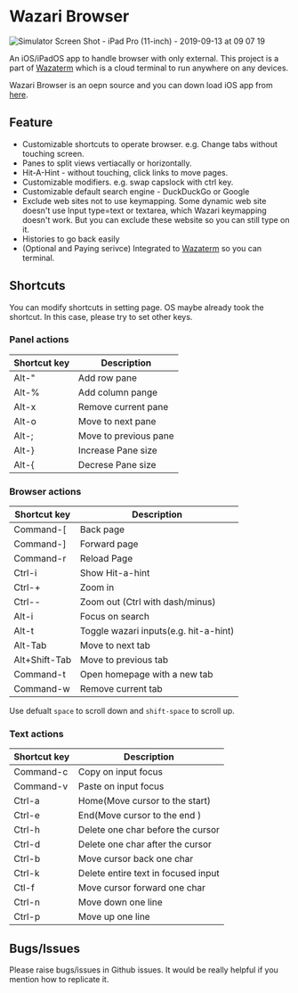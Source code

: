 # Wazari Browser

![Simulator Screen Shot - iPad Pro (11-inch) - 2019-09-13 at 09 07 19](https://user-images.githubusercontent.com/1880965/64829180-54101a00-d606-11e9-8821-4197849bf65f.png)

An iOS/iPadOS app to handle browser with only external.
This project is a part of [Wazaterm](https://www.wazaterm.com) which is a cloud terminal to run anywhere on any devices.

Wazari Browser is an oepn source and you can down load iOS app from
[here](https://apps.apple.com/us/app/wazari-browser/id1475585924?mt=8).

## Feature

- Customizable shortcuts to operate browser. e.g. Change tabs without touching screen.
- Panes to split views vertiacally or horizontally.
- Hit-A-Hint - without touching, click links to move pages.
- Customizable modifiers. e.g. swap capslock with ctrl key.
- Customizable default search engine - DuckDuckGo or Google
- Exclude web sites not to use keymapping. Some dynamic web site doesn't use Input type=text or textarea, which Wazari keymapping doesn't work. But you can exclude these website so you can still type on it.
- Histories to go back easily
- (Optional and Paying serivce) Integrated to [Wazaterm](https:/www.wazaterm.com) so you can terminal.

## Shortcuts

You can modify shortcuts in setting page. OS maybe already took the shortcut. In this case, please try to set other keys.

### Panel actions

| Shortcut key | Description           |
| ------------ | --------------------- |
| Alt-"        | Add row pane          |
| Alt-%        | Add column pange      |
| Alt-x        | Remove current pane   |
| Alt-o        | Move to next pane     |
| Alt-;        | Move to previous pane |
| Alt-}        | Increase Pane size    |
| Alt-{        | Decrese Pane size     |

### Browser actions

| Shortcut key  | Description                           |
| ------------- | ------------------------------------- |
| Command-[     | Back page                             |
| Command-]     | Forward page                          |
| Command-r     | Reload Page                           |
| Ctrl-i        | Show Hit-a-hint                       |
| Ctrl-+        | Zoom in                               |
| Ctrl--        | Zoom out (Ctrl with dash/minus)       |
| Alt-i         | Focus on search                       |
| Alt-t         | Toggle wazari inputs(e.g. hit-a-hint) |
| Alt-Tab       | Move to next tab                      |
| Alt+Shift-Tab | Move to previous tab                  |
| Command-t     | Open homepage with a new tab          |
| Command-w     | Remove current tab                    |

Use defualt `space` to scroll down and `shift-space` to scroll up.

### Text actions

| Shortcut key | Description                         |
| ------------ | ----------------------------------- |
| Command-c    | Copy on input focus                 |
| Command-v    | Paste on input focus                |
| Ctrl-a       | Home(Move cursor to the start)      |
| Ctrl-e       | End(Move cursor to the end )        |
| Ctrl-h       | Delete one char before the cursor   |
| Ctrl-d       | Delete one char after the cursor    |
| Ctrl-b       | Move cursor back one char           |
| Ctrl-k       | Delete entire text in focused input |
| Ctl-f        | Move cursor forward one char        |
| Ctrl-n       | Move down one line                  |
| Ctrl-p       | Move up one line                    |

## Bugs/Issues

Please raise bugs/issues in Github issues. It would be really helpful if you mention how to replicate it.
